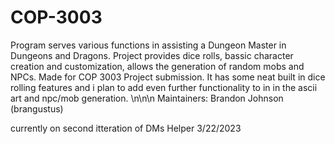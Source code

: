# COP-3003
Program serves various functions in assisting a Dungeon Master in Dungeons and Dragons.
Project provides dice rolls, bassic character creation and customization, allows the generation of random mobs and NPCs.
Made for COP 3003 Project submission.
It has some neat built in dice rolling features and i plan to add even further functionality to in in the ascii art and npc/mob generation.
\n\n\n 
Maintainers:
  Brandon Johnson (brangustus)

currently on second itteration of DMs Helper
3/22/2023
